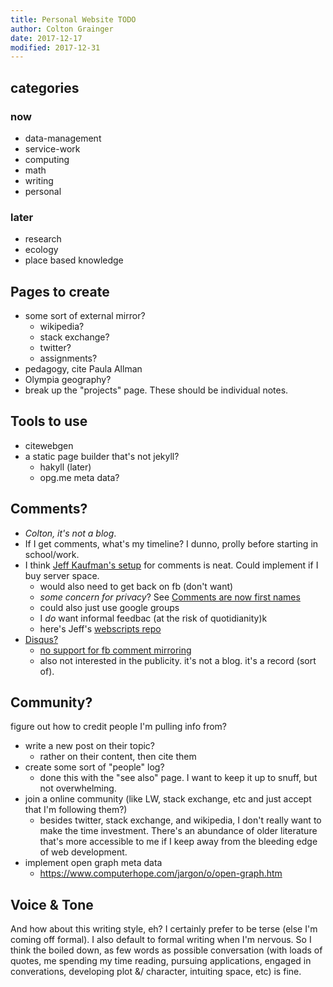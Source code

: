```yaml
---
title: Personal Website TODO
author: Colton Grainger
date: 2017-12-17 
modified: 2017-12-31
---
```


## categories 

### now

- data-management
- service-work
- computing
- math
- writing
- personal

### later

- research
- ecology
- place based knowledge

## Pages to create

- some sort of external mirror? 
	- wikipedia?
	- stack exchange?
	- twitter?
	- assignments?
- pedagogy, cite Paula Allman
- Olympia geography?
- break up the "projects" page. These should be individual notes.

## Tools to use

- citewebgen
- a static page builder that's not jekyll?
	- hakyll (later)
	- opg.me meta data?

## Comments?

- *Colton, it's not a blog*.
- If I get comments, what's my timeline? I dunno, prolly before starting in school/work.
- I think [Jeff Kaufman's setup](https://www.jefftk.com/p/external-comment-integration-rewrite) for comments is neat. Could implement if I buy server space.
	- would also need to get back on fb (don't want)
	- *some concern for privacy*? See [Comments are now first names](https://www.jefftk.com/p/comments-are-now-first-names)
	- could also just use google groups
	- I *do* want informal feedbac (at the risk of quotidianity)k
	- here's Jeff's [webscripts repo](https://github.com/jeffkaufman/webscripts/blob/master/README) 
- [Disqus?](https://disqus.com/pricing/)
	- [no support for fb comment mirroring](https://disqus.com/home/channel/discussdisqus/discussion/channel-discussdisqus/mirroring_facebook_comments_on_website_with_disqus/)
	- also not interested in the publicity. it's not a blog. it's a record (sort of). 
	
## Community?

figure out how to credit people I'm pulling info from?

- write a new post on their topic?
	- rather on their content, then cite them
- create some sort of "people" log?
	- done this with the "see also" page. I want to keep it up to snuff, but not overwhelming.
- join a online community (like LW, stack exchange, etc and just accept that I'm following them?)
	- besides twitter, stack exchange, and wikipedia, I don't really want to make the time investment. There's an abundance of older literature that's more accessible to me if I keep away from the bleeding edge of web development.
- implement open graph meta data
	- <https://www.computerhope.com/jargon/o/open-graph.htm>

## Voice & Tone

And how about this writing style, eh? I certainly prefer to be terse (else I'm coming off formal). I also default to formal writing when I'm nervous. So I think the boiled down, as few words as possible conversation (with loads of quotes, me spending my time reading, pursuing applications, engaged in converations, developing plot &/ character, intuiting space, etc) is fine.


